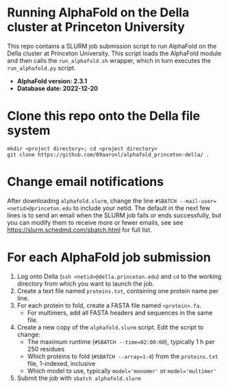 # Running AlphaFold on the Della cluster at Princeton University
This repo contains a SLURM job submission script to run AlphaFold on the Della cluster at Princeton University. This script loads the AlphaFold module and then calls the `run_alphafold.sh` wrapper, which in turn executes the `run_alphafold.py` script.

- **AlphaFold version: 2.3.1**
- **Database date: 2022-12-20**

# Clone this repo onto the Della file system
```
mkdir <project directory>; cd <project directory>
git clone https://github.com/09aaronl/alphafold_princeton-della/ .
```

# Change email notifications
After downloading `alphafold.slurm`, change the line `#SBATCH --mail-user=<netid>@princeton.edu` to include your netid. The default in the next few lines is to send an email when the SLURM job fails or ends successfully, but you can modify them to receive more or fewer emails, see see https://slurm.schedmd.com/sbatch.html for full list.

# For each AlphaFold job submission
1. Log onto Della (`ssh <netid>@della.princeton.edu`) and `cd` to the working directory from which you want to launch the job.
2. Create a text file named `proteins.txt`, containing one protein name per line.
3. For each protein to fold, create a FASTA file named `<protein>.fa`. 
    - For multimers, add all FASTA headers and sequences in the same file.
4. Create a new copy of the `alphafold.slurm` script. Edit the script to change:
    - The maximum runtime (`#SBATCH --time=02:00:00`), typically 1 h per 250 residues
    - Which proteins to fold (`#SBATCH --array=1-4`) from the `proteins.txt` file, 1-indexed, inclusive
    - Which model to use, typically `model='monomer'` or `model='multimer'`
5. Submit the job with `sbatch alphafold.slurm`
